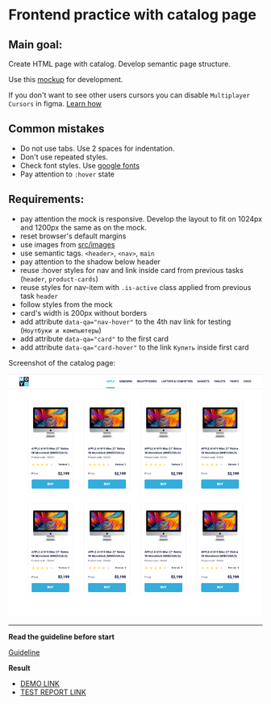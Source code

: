 # Frontend practice with catalog page

## Main goal:

Create HTML page with catalog. Develop semantic page structure.

Use this [mockup](https://www.figma.com/file/euXjY316CHKYkPRO1K0kjLsF/Moyo-Catalog?node-id=0%3A1)
for development.

If you don't want to see other users cursors you can disable `Multiplayer Cursors` in figma. [Learn how](https://mate-academy.github.io/layout_task-guideline/figma.html#multiplayer-cursors)

## Common mistakes

- Do not use tabs. Use 2 spaces for indentation.
- Don't use repeated styles.
- Check font styles. Use [google fonts](https://fonts.google.com/)
- Pay attention to `:hover` state

## Requirements:

- pay attention the mock is responsive. Develop the layout to fit on 1024px and
  1200px the same as on the mock.
- reset browser's default margins
- use images from [src/images](src/images)
- use semantic tags. `<header>`, `<nav>`, `main`
- pay attention to the shadow below header
- reuse :hover styles for nav and link inside card from previous tasks
  (`header`, `product-cards`)
- reuse styles for nav-item with `.is-active` class applied from previous task
  `header`
- follow styles from the mock
- card's width is 200px without borders
- add attribute `data-qa="nav-hover"` to the 4th nav link for testing (`Ноутбуки и компьютеры`)
- add attribute `data-qa="card"` to the first card
- add attribute `data-qa="card-hover"` to the link `Купить` inside first card

Screenshot of the catalog page:

![screenshot](./references/catalog-example.png)

---

**Read the guideline before start**

[Guideline](https://mate-academy.github.io/layout_task-guideline/)

**Result**

- [DEMO LINK](https://jka4.github.io/layout_catalog/)
- [TEST REPORT LINK](https://jka4.github.io/layout_catalog/report/html_report/)
